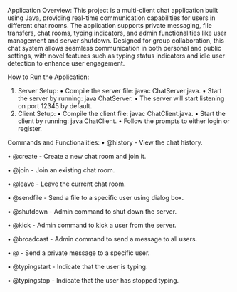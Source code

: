 Application Overview: This project is a multi-client chat application built using Java, providing real-time communication capabilities for users in different chat rooms. The application supports private messaging, file transfers, chat rooms, typing indicators, and admin functionalities like user management and server shutdown. Designed for group collaboration, this chat system allows seamless communication in both personal and public settings, with novel features such as typing status indicators and idle user detection to enhance user engagement.

How to Run the Application:
1.	Server Setup:
•	Compile the server file: javac ChatServer.java.
•	Start the server by running: java ChatServer.
•	The server will start listening on port 12345 by default.
2.	Client Setup:
•	Compile the client file: javac ChatClient.java.
•	Start the client by running: java ChatClient.
•	Follow the prompts to either login or register.

Commands and Functionalities:
•	@history - View the chat history.

•	@create <roomName> - Create a new chat room and join it.

•	@join <roomName> - Join an existing chat room.

•	@leave - Leave the current chat room.

•	@sendfile <username> - Send a file to a specific user using dialog box.

•	@shutdown - Admin command to shut down the server.

•	@kick <username> - Admin command to kick a user from the server.

•	@broadcast <message> - Admin command to send a message to all users.

•	@<username> <message> - Send a private message to a specific user.

•	@typingstart - Indicate that the user is typing.

•	@typingstop - Indicate that the user has stopped typing.


